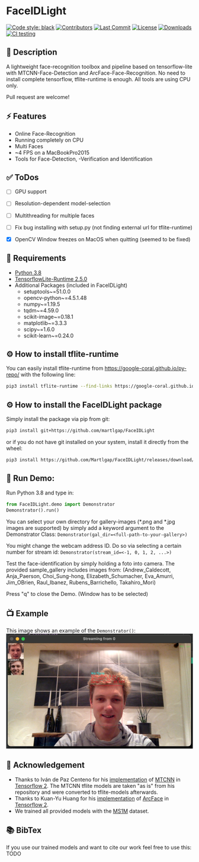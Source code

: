 # FaceIDLight
[![Code style: black](https://img.shields.io/badge/code%20style-black-000000.svg)](https://github.com/psf/black)
[![Contributors](https://img.shields.io/github/contributors/martlgap/FaceIDLight?color=green)](https://img.shields.io/github/contributors/martlgap/FaceIDLight?color=green)
[![Last Commit](https://img.shields.io/github/last-commit/martlgap/FaceIDLight)](https://img.shields.io/github/last-commit/martlgap/FaceIDLight)
[![License](https://img.shields.io/badge/license-MIT-blue)](https://img.shields.io/badge/license-MIT-blue)
[![Downloads](https://img.shields.io/github/downloads/Martlgap/FaceIDLight/total)](https://img.shields.io/github/downloads/Martlgap/FaceIDLight/total)
[![CI testing](https://github.com/Martlgap/FaceIDLight/actions/workflows/ci-testing.yml/badge.svg)](https://github.com/Martlgap/FaceIDLight/actions/workflows/ci-testing.yml)


## 📘 Description
A lightweight face-recognition toolbox and pipeline based on tensorflow-lite with MTCNN-Face-Detection 
and ArcFace-Face-Recognition. No need to install complete tensorflow, tflite-runtime is enough. All tools are
using CPU only.

Pull request are welcome!


## ⚡️ Features 
- Online Face-Recognition
- Running completely on CPU
- Multi Faces
- ~4 FPS on a MacBookPro2015
- Tools for Face-Detection, -Verification and Identification


## ✅ ToDos
- [ ] GPU support
- [ ] Resolution-dependent model-selection
- [ ] Multithreading for multiple faces
- [ ] Fix bug installing with setup.py (not finding external url for tflite-runtime)
- [x] OpenCV Window freezes on MacOS when quitting (seemed to be fixed)


## 🥣 Requirements
- [Python 3.8](https://www.python.org/)
- [TensorflowLite-Runtime 2.5.0](https://www.tensorflow.org/lite/guide/python)
- Additional Packages (included in FaceIDLight)
    - setuptools~=51.0.0
    - opencv-python~=4.5.1.48
    - numpy~=1.19.5
    - tqdm~=4.59.0
    - scikit-image~=0.18.1
    - matplotlib~=3.3.3
    - scipy~=1.6.0
    - scikit-learn~=0.24.0


## ⚙️ How to install tflite-runtime
You can easily install tflite-runtime from https://google-coral.github.io/py-repo/ with the following line:
```zsh
pip3 install tflite-runtime --find-links https://google-coral.github.io/py-repo/tflite-runtime
```

## ⚙️ How to install the FaceIDLight package
Simply install the package via pip from git:
```zsh
pip3 install git+https://github.com/martlgap/FaceIDLight
``` 
or if you do not have git installed on your system, install it directly from the wheel:
```zsh
pip3 install https://github.com/Martlgap/FaceIDLight/releases/download/v.0.1/FaceIDLight-0.1-py3-none-any.whl
``` 


## 🚀 Run Demo:
Run Python 3.8 and type in:
```python
from FaceIDLight.demo import Demonstrator
Demonstrator().run()
```
You can select your own directory for gallery-images (*.png and *.jpg images are supported) by simply add 
a keyword argument to the Demonstrator Class: `Demonstrator(gal_dir=<full-path-to-your-gallery>)`

You might change the webcam address ID. Do so via selecting a certain number for stream id:
`Demonstrator(stream_id=<-1, 0, 1, 2, ...>)`

Test the face-identification by simply holding a foto into camera. The provided sample_gallery includes images 
from: (Andrew_Caldecott, Anja_Paerson, Choi_Sung-hong, Elizabeth_Schumacher, 
Eva_Amurri, Jim_OBrien, Raul_Ibanez, Rubens_Barrichello, Takahiro_Mori)

Press "q" to close the Demo. (Window has to be selected)


## 📺 Example
This image shows an example of the `Demonstrator()`:
![example_image](./examples/screenshot.png)


## 🙏 Acknowledgement
- Thanks to Iván de Paz Centeno for his [implementation](https://github.com/ipazc/mtcnn) 
  of [MTCNN](https://arxiv.org/abs/1604.02878) in [Tensorflow 2](https://www.tensorflow.org/). 
  The MTCNN tflite models are taken "as is" from his repository and were converted to tflite-models afterwards.
- Thanks to Kuan-Yu Huang for his [implementation](https://github.com/peteryuX/arcface-tf2) 
  of [ArcFace](https://arxiv.org/abs/1801.07698) in [Tensorflow 2](https://www.tensorflow.org/).
- We trained all provided models with the [MS1M](https://arxiv.org/abs/1607.08221) dataset.


## 📚 BibTex
If you use our trained models and want to cite our work feel free to use this:
TODO
